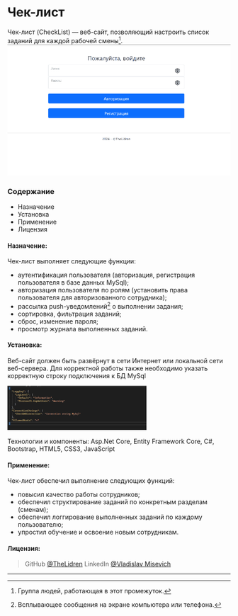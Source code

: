 # Чек-лист
Чек-лист (CheckList) — веб-сайт, позволяющий настроить список заданий для каждой рабочей смены[^1]. 
<img src="wwwroot/ReadmeImages/Demo.gif" alt="DemoGif.gif"/>

### Содержание
- Назначение
- Установка
- Применение
- Лицензия

#### Назначение:
Чек-лист выполняет следующие функции:
+ аутентификация пользователя (авторизация, регистрация пользователя в базе данных MySql);
+ авторизация пользователя по ролям (установить права пользователя для авторизованного сотрудника);
+ рассылка push-уведомлений[^2] о выполнении задания;
+ сортировка, фильтрация заданий;
+ сброс, изменение пароля;
+ просмотр журнала выполненных заданий.

#### Установка:
Веб-сайт должен быть развёрнут в сети Интернет или локальной сети веб-сервера.
Для корректной работы также необходимо указать корректную строку подключения к БД MySql

<img src="wwwroot/ReadmeImages/ConnString.png" alt="ConnString" height=100 />

Технологии и компоненты: Asp.Net Core, Entity Framework Core, C#, Bootstrap, HTML5, CSS3, JavaScript

#### Применение:
Чек-лист обеспечил выполнение следующих функций:
- повысил качество работы сотрудников;
- обеспечил структирование заданий по конкретным разделам (сменам);
- обеспечил логгирование выполненных заданий по каждому пользователю;
- упростил обучение и освоение новым сотрудникам. 

#### Лицензия:
> GitHub [@TheLidren](fdhjfkdjfk)
LinkedIn [@Vladislav Misevich](fdhjfkdjfk)
<hr/>

[^1]: Группа людей, работающая в этот промежуток.
[^2]: Всплывающее сообщения на экране компьютера или телефона.
[^3]: что-то про push-уведомления.
